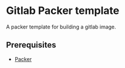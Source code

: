 # Gitlab Packer template

A packer template for building a gitlab image.

## Prerequisites
 * [Packer](https://www.packer.io/intro/getting-started/install.html)
